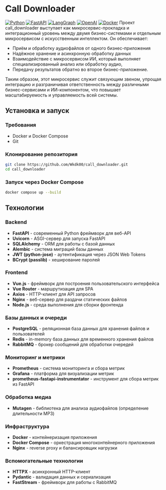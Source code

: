 # Call Downloader
[![Python](https://img.shields.io/badge/Python-3.11+-blue.svg)](https://python.org)
[![FastAPI](https://img.shields.io/badge/FastAPI-0.104+-green.svg)](https://fastapi.tiangolo.com)
[![LangGraph](https://img.shields.io/badge/LangGraph-0.6+-purple.svg)](https://github.com/langchain-ai/langgraph)
[![OpenAI](https://img.shields.io/badge/OpenAI-GPT--4o--mini-orange.svg)](https://openai.com)
[![Docker](https://img.shields.io/badge/Docker-Ready-blue.svg)](https://docker.com)
Проект call_downloader выступает как микросервис-прокладка и интеграционный уровень между двумя бизнес-системами и отдельным микросервисом с искусственным интеллектом. Он обеспечивает:
- Приём и обработку аудиофайлов от одного бизнес-приложения
- Надёжное хранение и асинхронную обработку данных
- Взаимодействие с микросервисом ИИ, который выполняет специализированный анализ или обработку аудио,
- Передачу результатов обратно во второе бизнес-приложение.

Таким образом, этот микросервис служит связующим звеном, упрощая интеграцию и разграничивая ответственность между различными бизнес-сервисами и ИИ-компонентом, что повышает масштабируемость и управляемость всей системы.

## Установка и запуск

### Требования

- Docker и Docker Compose
- Git

### Клонирование репозитория
```bash
git clone https://github.com/Wkdk00/call_downloader.git
cd call_downloader
```

### Запуск через Docker Compose
```bash
docker compose up --build
```

## Технологии

### Backend
- **FastAPI** - современный Python фреймворк для веб-API
- **Uvicorn** - ASGI-сервер для запуска FastAPI
- **SQLAlchemy** - ORM для работы с базой данных
- **Alembic** - система миграций базы данных
- **JWT (python-jose)** - аутентификация через JSON Web Tokens
- **BCrypt (passlib)** - хеширование паролей
  
### Frontend
- **Vue.js** - фреймворк для построения пользовательского интерфейса
- **Vue Router** - маршрутизация для SPA
- **Axios** - HTTP-клиент для API запросов
- **Nginx** - веб-сервер для раздачи статических файлов
- **Node.js** - среда выполнения для сборки фронтенда

### Базы данных и очереди
- **PostgreSQL** - реляционная база данных для хранения файлов и пользователей
- **Redis** - in-memory база данных для временного хранения файлов
- **RabbitMQ** - брокер сообщений для обработки очередей

### Мониторинг и метрики
- **Prometheus** - система мониторинга и сбора метрик
- **Grafana** - платформа для визуализации метрик
- **prometheus-fastapi-instrumentator** - инструмент для сбора метрик из FastAPI

### Обработка медиа
- **Mutagen** - библиотека для анализа аудиофайлов (определение длительности MP3)

### Инфраструктура
- **Docker** - контейнеризация приложения
- **Docker Compose** - оркестрация многоконтейнерного приложения
- **Nginx** - reverse proxy и балансировщик нагрузки

### Вспомогательные технологии
- **HTTPX** - асинхронный HTTP-клиент
- **Pydantic** - валидация данных и сериализация
- **FastStream** - фреймворк для работы с RabbitMQ

